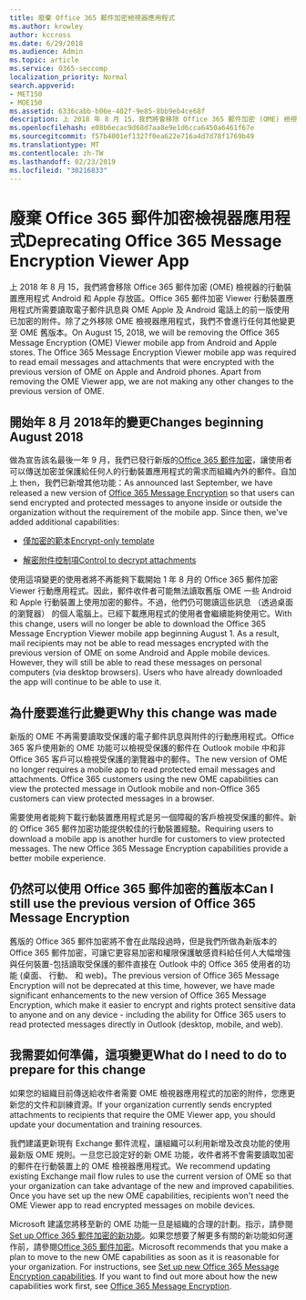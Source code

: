 ```yaml
---
title: 廢棄 Office 365 郵件加密檢視器應用程式
ms.author: krowley
author: kccross
ms.date: 6/29/2018
ms.audience: Admin
ms.topic: article
ms.service: O365-seccomp
localization_priority: Normal
search.appverid:
- MET150
- MOE150
ms.assetid: 6336cabb-b06e-402f-9e85-8bb9eb4ce68f
description: 上 2018 年 8 月 15，我們將會移除 Office 365 郵件加密 (OME) 檢視器的行動裝置應用程式 Android 和 Apple 存放區。Office 365 郵件加密 Viewer 行動裝置應用程式所需要讀取電子郵件訊息與 OME Apple 及 Android 電話上的前一版使用已加密的附件。除了之外移除 OME 檢視器應用程式，我們不會進行任何其他變更至 OME 舊版本。
ms.openlocfilehash: e08b6ecac9d68d7aa8e9e1d6cca6450a6461f67e
ms.sourcegitcommit: f57b4001ef1327f0ea622e716a4d7d78f1769b49
ms.translationtype: MT
ms.contentlocale: zh-TW
ms.lasthandoff: 02/23/2019
ms.locfileid: "30216833"
---
```

# <a name="deprecating-office-365-message-encryption-viewer-app"></a><span data-ttu-id="3172c-105">廢棄 Office 365 郵件加密檢視器應用程式</span><span class="sxs-lookup"><span data-stu-id="3172c-105">Deprecating Office 365 Message Encryption Viewer App</span></span>

<span data-ttu-id="3172c-p102">上 2018 年 8 月 15，我們將會移除 Office 365 郵件加密 (OME) 檢視器的行動裝置應用程式 Android 和 Apple 存放區。Office 365 郵件加密 Viewer 行動裝置應用程式所需要讀取電子郵件訊息與 OME Apple 及 Android 電話上的前一版使用已加密的附件。除了之外移除 OME 檢視器應用程式，我們不會進行任何其他變更至 OME 舊版本。</span><span class="sxs-lookup"><span data-stu-id="3172c-p102">On August 15, 2018, we will be removing the Office 365 Message Encryption (OME) Viewer mobile app from Android and Apple stores. The Office 365 Message Encryption Viewer mobile app was required to read email messages and attachments that were encrypted with the previous version of OME on Apple and Android phones. Apart from removing the OME Viewer app, we are not making any other changes to the previous version of OME.</span></span>
  
## <a name="changes-beginning-august-2018"></a><span data-ttu-id="3172c-109">開始年 8 月 2018年的變更</span><span class="sxs-lookup"><span data-stu-id="3172c-109">Changes beginning August 2018</span></span>

<span data-ttu-id="3172c-p103">做為宣告該名最後一年 9 月，我們已發行新版的[Office 365 郵件加密](https://aka.ms/ome2017)，讓使用者可以傳送加密並保護給任何人的行動裝置應用程式的需求而組織內外的郵件。自加上 then，我們已新增其他功能：</span><span class="sxs-lookup"><span data-stu-id="3172c-p103">As announced last September, we have released a new version of [Office 365 Message Encryption](https://aka.ms/ome2017) so that users can send encrypted and protected messages to anyone inside or outside the organization without the requirement of the mobile app. Since then, we've added additional capabilities:</span></span> 
  
- [<span data-ttu-id="3172c-112">僅加密的範本</span><span class="sxs-lookup"><span data-stu-id="3172c-112">Encrypt-only template</span></span>](https://aka.ms/encryptonly)
    
- [<span data-ttu-id="3172c-113">解密附件控制項</span><span class="sxs-lookup"><span data-stu-id="3172c-113">Control to decrypt attachments</span></span>](https://techcommunity.microsoft.com/t5/Security-Privacy-and-Compliance/Admin-control-for-attachments-now-available-in-Office-365/ba-p/204007)
    
<span data-ttu-id="3172c-p104">使用這項變更的使用者將不再能夠下載開始 1 年 8 月的 Office 365 郵件加密 Viewer 行動應用程式。因此，郵件收件者可能無法讀取舊版 OME 一些 Android 和 Apple 行動裝置上使用加密的郵件。不過，他們仍可閱讀這些訊息 （透過桌面的瀏覽器） 的個人電腦上。已經下載應用程式的使用者會繼續能夠使用它。</span><span class="sxs-lookup"><span data-stu-id="3172c-p104">With this change, users will no longer be able to download the Office 365 Message Encryption Viewer mobile app beginning August 1. As a result, mail recipients may not be able to read messages encrypted with the previous version of OME on some Android and Apple mobile devices. However, they will still be able to read these messages on personal computers (via desktop browsers). Users who have already downloaded the app will continue to be able to use it.</span></span>
  
## <a name="why-this-change-was-made"></a><span data-ttu-id="3172c-118">為什麼要進行此變更</span><span class="sxs-lookup"><span data-stu-id="3172c-118">Why this change was made</span></span>

<span data-ttu-id="3172c-p105">新版的 OME 不再需要讀取受保護的電子郵件訊息與附件的行動應用程式。Office 365 客戶使用新的 OME 功能可以檢視受保護的郵件在 Outlook mobile 中和非 Office 365 客戶可以檢視受保護的瀏覽器中的郵件。</span><span class="sxs-lookup"><span data-stu-id="3172c-p105">The new version of OME no longer requires a mobile app to read protected email messages and attachments. Office 365 customers using the new OME capabilities can view the protected message in Outlook mobile and non-Office 365 customers can view protected messages in a browser.</span></span>
  
<span data-ttu-id="3172c-p106">需要使用者能夠下載行動裝置應用程式是另一個障礙的客戶檢視受保護的郵件。新的 Office 365 郵件加密功能提供較佳的行動裝置經驗。</span><span class="sxs-lookup"><span data-stu-id="3172c-p106">Requiring users to download a mobile app is another hurdle for customers to view protected messages. The new Office 365 Message Encryption capabilities provide a better mobile experience.</span></span>
  
## <a name="can-i-still-use-the-previous-version-of-office-365-message-encryption"></a><span data-ttu-id="3172c-123">仍然可以使用 Office 365 郵件加密的舊版本</span><span class="sxs-lookup"><span data-stu-id="3172c-123">Can I still use the previous version of Office 365 Message Encryption</span></span>

<span data-ttu-id="3172c-124">舊版的 Office 365 郵件加密將不會在此階段過時，但是我們所做為新版本的 Office 365 郵件加密，可讓它更容易加密和權限保護敏感資料給任何人大幅增強與任何裝置-包括讀取受保護的郵件直接在 Outlook 中的 Office 365 使用者的功能 (桌面、 行動、 和 web)。</span><span class="sxs-lookup"><span data-stu-id="3172c-124">The previous version of Office 365 Message Encryption will not be deprecated at this time, however, we have made significant enhancements to the new version of Office 365 Message Encryption, which make it easier to encrypt and rights protect sensitive data to anyone and on any device - including the ability for Office 365 users to read protected messages directly in Outlook (desktop, mobile, and web).</span></span> 
  
## <a name="what-do-i-need-to-do-to-prepare-for-this-change"></a><span data-ttu-id="3172c-125">我需要如何準備，這項變更</span><span class="sxs-lookup"><span data-stu-id="3172c-125">What do I need to do to prepare for this change</span></span>

<span data-ttu-id="3172c-126">如果您的組織目前傳送給收件者需要 OME 檢視器應用程式的加密的附件，您應更新您的文件和訓練資源。</span><span class="sxs-lookup"><span data-stu-id="3172c-126">If your organization currently sends encrypted attachments to recipients that require the OME Viewer app, you should update your documentation and training resources.</span></span>
  
<span data-ttu-id="3172c-p107">我們建議更新現有 Exchange 郵件流程，讓組織可以利用新增及改良功能的使用最新版 OME 規則。一旦您已設定好的新 OME 功能，收件者將不會需要讀取加密的郵件在行動裝置上的 OME 檢視器應用程式。</span><span class="sxs-lookup"><span data-stu-id="3172c-p107">We recommend updating existing Exchange mail flow rules to use the current version of OME so that your organization can take advantage of the new and improved capabilities. Once you have set up the new OME capabilities, recipients won't need the OME Viewer app to read encrypted messages on mobile devices.</span></span>
  
<span data-ttu-id="3172c-p108">Microsoft 建議您將移至新的 OME 功能一旦是組織的合理的計劃。指示，請參閱[Set up Office 365 郵件加密的新功能](set-up-new-message-encryption-capabilities.md)。如果您想要了解更多有關的新功能如何運作前，請參閱[Office 365 郵件加密](ome.md)。</span><span class="sxs-lookup"><span data-stu-id="3172c-p108">Microsoft recommends that you make a plan to move to the new OME capabilities as soon as it is reasonable for your organization. For instructions, see [Set up new Office 365 Message Encryption capabilities](set-up-new-message-encryption-capabilities.md). If you want to find out more about how the new capabilities work first, see [Office 365 Message Encryption](ome.md).</span></span>
  

